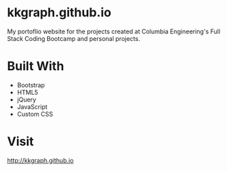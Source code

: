 # kkgraph.github.io

My portoflio website for the projects created at Columbia Engineering's Full Stack Coding Bootcamp and personal projects. 

# Built With
- Bootstrap
- HTML5
- jQuery
- JavaScript
- Custom CSS

# Visit 
http://kkgraph.github.io
